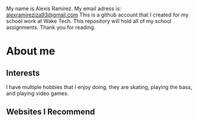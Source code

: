My name is Alexis Ramirez. My email adress is: alexramireziza93@gmail.com
This is a github account that I created for my school work at Wake Tech.
This repository will hold all of my school assignments.
Thank you for reading.
# About me
## Interests
I have multiple hobbies that I enjoy doing, they are skating, playing the bass, and playing video games.
## Websites I Recommend
